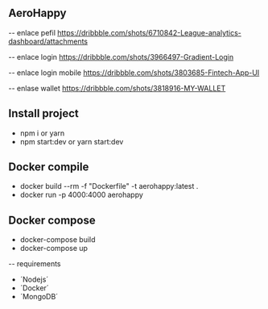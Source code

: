 ## AeroHappy

-- enlace pefil https://dribbble.com/shots/6710842-League-analytics-dashboard/attachments

-- enlace login https://dribbble.com/shots/3966497-Gradient-Login

-- enlace login mobile https://dribbble.com/shots/3803685-Fintech-App-UI

-- enlase wallet https://dribbble.com/shots/3818916-MY-WALLET

## Install project

- npm i or yarn
- npm start:dev or yarn start:dev

## Docker compile

- docker build --rm -f "Dockerfile" -t aerohappy:latest .
- docker run -p 4000:4000 aerohappy

## Docker compose

- docker-compose build
- docker-compose up

-- requirements

- ´Nodejs´
- ´Docker´
- ´MongoDB´
